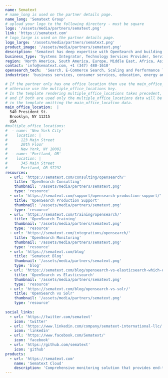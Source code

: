 ```yaml
---
name: Sematext
# name_long is used on the partner details page.
name_long: 'Sematext Group'
# upload your logo to the following directory - must be square
logo: '/assets/media/partners/sematext.png'
link: 'https://sematext.com'
# logo_large is used on the partner details page.
logo_large: '/assets/media/partners/sematext.png'
product_image: '/assets/media/partners/sematext.png'
description: 'Sematext has deep expertise with OpenSearch and building search applications on top of it.  Having been in the search business since 2010 and providing consulting, production support and training, we have helped 100s of organizations with OpenSearch, Elasticsearch, and Apache Solr.'
business_type: 'Systems Integrator, Technology Services Provider, Services Organisation, Consultancy &amp; Training, ISV'
region: 'North America, South America, Europe, Middle East, Africa, Asia Pacific, Australia'
contact: 'info@sematext.com, +1 (347) 480-1610'
opensearch_tech:  'Search, E-Commerce Search, Scaling and Performance Tuning, Search Relevance, Vector based search, Log Analytics, Observability'
industries: 'business services, consumer services, education, energy and utilities, financial services, healthcare, media and entertainment, public sector, non-profit, retail, software and technology'

# If the partner only has one office location then use the main_office_location key
# otherwise use the multiple_office_locations key.
# In the template rendering multiple_office_locations takes precedent,
# and if both are used only the multiple_office_locations data will be rendered
# in the template omitting the main_office_location data.
main_office_location:  |
  540 President St.
  Brooklyn, NY 11215
  USA
#multiple_office_locations:
#  - name: 'New York City'
#    location: |
#      123 Main Street 
#      20th Floor
#      New York, NY 10001
#  - name: 'Portland, OR'
#    location: |
#      345 Main Street
#      Portland, OR 97232
resources:
  - url: 'https://sematext.com/consulting/opensearch/'
    title: 'OpenSearch Consulting'
    thumbnail: '/assets/media/partners/sematext.png'
    type: 'resource'
  - url: 'https://sematext.com/support/opensearch-production-support/'
    title: 'OpenSearch Production Support'
    thumbnail: '/assets/media/partners/sematext.png'
    type: 'resource'
  - url: 'https://sematext.com/training/opensearch/'
    title: 'OpenSearch Training'
    thumbnail: '/assets/media/partners/sematext.png'
    type: 'resource'
  - url: 'https://sematext.com/integrations/opensearch/'
    title: 'OpenSearch Monitoring'
    thumbnail: '/assets/media/partners/sematext.png'
    type: 'resource'
  - url: 'https://sematext.com/blog'
    title: 'Sematext Blog'
    thumbnail: '/assets/media/partners/sematext.png'
    type: 'blog'
  - url: 'https://sematext.com/blog/opensearch-vs-elasticsearch-which-one-is-better-sematext/'
    title: 'OpenSearch vs Elasticsearch'
    thumbnail: '/assets/media/partners/sematext.png'
    type: 'resource'
  - url: 'https://sematext.com/blog/opensearch-vs-solr/'
    title: 'OpenSearch vs Solr'
    thumbnail: '/assets/media/partners/sematext.png'
    type: 'resource'
   
social_links:
  - url: 'https://twitter.com/sematext'
    icon: 'twitter'
  - url: 'https://www.linkedin.com/company/sematext-international-llc/'
    icon: 'linkedin'
  - url: 'https://www.facebook.com/Sematext/'
    icon: 'facebook'
  - url: 'https://github.com/sematext'
    icon: 'github'
products:
  - url: 'https://sematext.com'
    name: 'Sematext Cloud'
    description: 'Comprehensive monitoring solution that provides end-to-end visibility from the performance of your infrastructure to the availability of your SaaS applications.'
---
```

